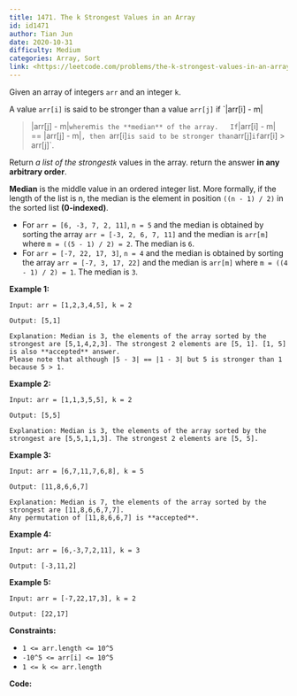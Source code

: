 ```yaml
---
title: 1471. The k Strongest Values in an Array
id: id1471
author: Tian Jun
date: 2020-10-31
difficulty: Medium
categories: Array, Sort
link: <https://leetcode.com/problems/the-k-strongest-values-in-an-array/description/>
---
```


Given an array of integers `arr` and an integer `k`.

A value `arr[i]` is said to be stronger than a value `arr[j]` if `|arr[i] - m|
> |arr[j] - m|` where `m` is the **median** of the array.  
If `|arr[i] - m| == |arr[j] - m|`, then `arr[i]` is said to be stronger than
`arr[j]` if `arr[i] > arr[j]`.

Return _a list of the strongest`k`_ values in the array. return the answer
**in any arbitrary order**.

**Median** is the middle value in an ordered integer list. More formally, if
the length of the list is n, the median is the element in position `((n - 1) /
2)` in the sorted list  **(0-indexed)**.

  * For `arr = [6, -3, 7, 2, 11]`, `n = 5` and the median is obtained by sorting the array `arr = [-3, 2, 6, 7, 11]` and the median is `arr[m]` where `m = ((5 - 1) / 2) = 2`. The median is `6`.
  * For `arr = [-7, 22, 17, 3]`, `n = 4` and the median is obtained by sorting the array `arr = [-7, 3, 17, 22]` and the median is `arr[m]` where `m = ((4 - 1) / 2) = 1`. The median is `3`.



**Example 1:**
            
	Input: arr = [1,2,3,4,5], k = 2    
	Output: [5,1]    
	Explanation: Median is 3, the elements of the array sorted by the strongest are [5,1,4,2,3]. The strongest 2 elements are [5, 1]. [1, 5] is also **accepted** answer.    Please note that although |5 - 3| == |1 - 3| but 5 is stronger than 1 because 5 > 1.    

**Example 2:**
            
	Input: arr = [1,1,3,5,5], k = 2    
	Output: [5,5]    
	Explanation: Median is 3, the elements of the array sorted by the strongest are [5,5,1,1,3]. The strongest 2 elements are [5, 5].    

**Example 3:**
            
	Input: arr = [6,7,11,7,6,8], k = 5    
	Output: [11,8,6,6,7]    
	Explanation: Median is 7, the elements of the array sorted by the strongest are [11,8,6,6,7,7].    Any permutation of [11,8,6,6,7] is **accepted**.    

**Example 4:**
            
	Input: arr = [6,-3,7,2,11], k = 3    
	Output: [-3,11,2]    

**Example 5:**
            
	Input: arr = [-7,22,17,3], k = 2    
	Output: [22,17]    



**Constraints:**

  * `1 <= arr.length <= 10^5`
  * `-10^5 <= arr[i] <= 10^5`
  * `1 <= k <= arr.length`


**Code:**
